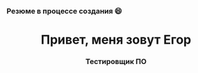 ### Резюме в процессе создания 😄

<h1 align="center">Привет, меня зовут Егор</h1>
<h3 align="center">Тестировщик ПО</h3>
